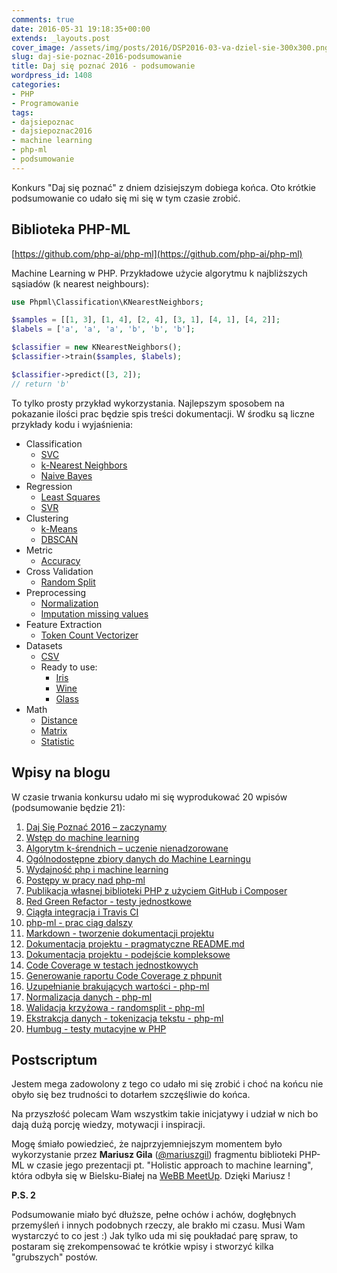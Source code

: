 ```yaml
---
comments: true
date: 2016-05-31 19:18:35+00:00
extends: _layouts.post
cover_image: /assets/img/posts/2016/DSP2016-03-va-dziel-sie-300x300.png
slug: daj-sie-poznac-2016-podsumowanie
title: Daj się poznać 2016 - podsumowanie
wordpress_id: 1408
categories:
- PHP
- Programowanie
tags:
- dajsiepoznac
- dajsiepoznac2016
- machine learning
- php-ml
- podsumowanie
---
```


Konkurs "Daj się poznać" z dniem dzisiejszym dobiega końca. Oto krótkie podsumowanie co udało się mi się w tym czasie zrobić.
<!-- more -->

## Biblioteka PHP-ML

[https://github.com/php-ai/php-ml](https://github.com/php-ai/php-ml)

Machine Learning w PHP. Przykładowe użycie algorytmu k najbliższych sąsiadów (k nearest neighbours):

    
```php
use Phpml\Classification\KNearestNeighbors;

$samples = [[1, 3], [1, 4], [2, 4], [3, 1], [4, 1], [4, 2]];
$labels = ['a', 'a', 'a', 'b', 'b', 'b'];

$classifier = new KNearestNeighbors();
$classifier->train($samples, $labels);

$classifier->predict([3, 2]); 
// return 'b'
```

To tylko prosty przykład wykorzystania. Najlepszym sposobem na pokazanie ilości prac będzie spis treści dokumentacji. W środku są liczne przykłady kodu i wyjaśnienia:

  * Classification
    * [SVC](http://php-ml.readthedocs.io/en/latest/machine-learning/classification/svc/)
    * [k-Nearest Neighbors](http://php-ml.readthedocs.io/en/latest/machine-learning/classification/k-nearest-neighbors/)
    * [Naive Bayes](http://php-ml.readthedocs.io/en/latest/machine-learning/classification/naive-bayes/)
  * Regression
    * [Least Squares](http://php-ml.readthedocs.io/en/latest/machine-learning/regression/least-squares/)
    * [SVR](http://php-ml.readthedocs.io/en/latest/machine-learning/regression/svr/)
  * Clustering
    * [k-Means](http://php-ml.readthedocs.io/en/latest/machine-learning/clustering/k-means/)
    * [DBSCAN](http://php-ml.readthedocs.io/en/latest/machine-learning/clustering/dbscan/)
  * Metric
    * [Accuracy](http://php-ml.readthedocs.io/en/latest/machine-learning/metric/accuracy/)
  * Cross Validation
    * [Random Split](http://php-ml.readthedocs.io/en/latest/machine-learning/cross-validation/random-split/)
  * Preprocessing
    * [Normalization](http://php-ml.readthedocs.io/en/latest/machine-learning/preprocessing/normalization/)
    * [Imputation missing values](http://php-ml.readthedocs.io/en/latest/machine-learning/preprocessing/imputation-missing-values/)
  * Feature Extraction
    * [Token Count Vectorizer](http://php-ml.readthedocs.io/en/latest/machine-learning/feature-extraction/token-count-vectorizer/)
  * Datasets
    * [CSV](http://php-ml.readthedocs.io/en/latest/machine-learning/datasets/csv-dataset/)
    * Ready to use:
      * [Iris](http://php-ml.readthedocs.io/en/latest/machine-learning/datasets/demo/iris/)
      * [Wine](http://php-ml.readthedocs.io/en/latest/machine-learning/datasets/demo/wine/)
      * [Glass](http://php-ml.readthedocs.io/en/latest/machine-learning/datasets/demo/glass/)
  * Math
    * [Distance](http://php-ml.readthedocs.io/en/latest/math/distance/)
    * [Matrix](http://php-ml.readthedocs.io/en/latest/math/matrix/)
    * [Statistic](http://php-ml.readthedocs.io/en/latest/math/statistic/)

## Wpisy na blogu


W czasie trwania konkursu udało mi się wyprodukować 20 wpisów (podsumowanie będzie 21):

  1. [Daj Się Poznać 2016 – zaczynamy](http://itcraftsman.pl/daj-sie-poznac-2016-zaczynamy/)
  2. [Wstęp do machine learning](http://itcraftsman.pl/wstep-do-machine-learning/)
  3. [Algorytm k-śrendnich – uczenie nienadzorowane](http://itcraftsman.pl/algorytm-k-srednich-uczenie-nienadzorowane/)
  4. [Ogólnodostępne zbiory danych do Machine Learningu](http://itcraftsman.pl/ogolnodostepne-zbiory-danych-do-machine-learningu/)
  5. [Wydajność php i machine learning](http://itcraftsman.pl/wydajnosc-php-i-machine-learning/)
  6. [Postępy w pracy nad php-ml](http://itcraftsman.pl/postepy-w-pracy-nad-php-ml/)
  7. [Publikacja własnej biblioteki PHP z użyciem GitHub i Composer](http://itcraftsman.pl/publikacja-wlasnej-biblioteki-php-z-uzyciem-github-i-composer/)
  8. [Red Green Refactor - testy jednostkowe](http://itcraftsman.pl/red-green-refactor-testy-jednostkowe/)
  9. [Ciągła integracja i Travis CI](http://itcraftsman.pl/ciagla-integracja-i-travis-ci/)
  10. [php-ml - prac ciąg dalszy](http://itcraftsman.pl/php-ml-prac-ciag-dalszy/)
  11. [Markdown - tworzenie dokumentacji projektu](http://itcraftsman.pl/markdown-tworzenie-dokumentacji-projektu/)
  12. [Dokumentacja projektu - pragmatyczne README.md](http://itcraftsman.pl/dokumentacja-projektu-pragmatyczne-readme-md/)
  13. [Dokumentacja projektu - podejście kompleksowe](http://itcraftsman.pl/dokumentacja-projektu-podejscie-kompleksowe/)
  14. [Code Coverage w testach jednostkowych](http://itcraftsman.pl/code-coverage-w-testach-jednostkowych/)
  15. [Generowanie raportu Code Coverage z phpunit](http://itcraftsman.pl/generowanie-raportu-code-coverage-z-phpunit/)
  16. [Uzupełnianie brakujących wartości - php-ml](http://itcraftsman.pl/uzupelnianie-brakujacych-wartosci-php-ml/)
  17. [Normalizacja danych - php-ml](http://itcraftsman.pl/normalizacja-danych-php-ml/)
  18. [Walidacja krzyżowa - randomsplit - php-ml](http://itcraftsman.pl/walidacja-krzyzowa-randomsplit-php-ml/)
  19. [Ekstrakcja danych - tokenizacja tekstu - php-ml](http://itcraftsman.pl/ekstrakcja-danych-tokenizacja-tekstu-php-ml/)
  20. [Humbug - testy mutacyjne w PHP](http://itcraftsman.pl/humbug-testy-mutacyjne-w-php/)
  

## Postscriptum


Jestem mega zadowolony z tego co udało mi się zrobić i choć na końcu nie obyło się bez trudności to dotarłem szczęśliwie do końca.

Na przyszłość polecam Wam wszystkim takie inicjatywy i udział w nich bo dają dużą porcję wiedzy, motywacji i inspiracji.

Mogę śmiało powiedzieć, że najprzyjemniejszym momentem było wykorzystanie przez **Mariusz Gila** ([@mariuszgil](https://twitter.com/mariuszgil)) fragmentu biblioteki PHP-ML w czasie jego prezentacji pt. "Holistic approach to machine learning", która odbyła się w Bielsku-Białej na [WeBB MeetUp](http://webbmeetup.com/). Dzięki Mariusz !

**P.S. 2**

Podsumowanie miało być dłuższe, pełne ochów i achów, dogłębnych przemyśleń i innych podobnych rzeczy, ale brakło mi czasu. Musi Wam wystarczyć to co jest :) Jak tylko uda mi się poukładać parę spraw, to postaram się zrekompensować te krótkie wpisy i stworzyć kilka "grubszych" postów.
